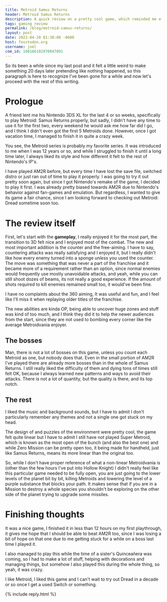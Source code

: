 ```yaml
---
title: Metroid Samus Returns 
header: Metroid Samus Returns 
description: A quick review on a pretty cool game, which reminded me of how much I like this franchise
tags: gaming review 
permalink: /blog/metroid-samus-returns/
layout: post
date: 2022-04-20 01:30:08 -0600
host: fosstodon.org
username: joel
com_id: 108166102970047091
---
```


So its been a while since my last post and it felt a little weird to make something 20 days later pretending like nothing happened, so this paragraph is here to recognize I've been gone for a while and now let's proceed with the rest of this writing.

# Prologue

A friend lent me his Nintendo 3DS XL for the last 4 or so weeks, specifically to play Metroid: Samus Returns properly, but sadly, I didn't have any time to use it for the first two, every weekend he would ask me how far did I go, and I think I didn't even got the first 5 Metroids done. However, once I got vacation time, I managed to finish it in quite a crazy week.

You see, the Metroid series is probably my favorite series. It was introduced to me when I was 12 years or so, and while I struggled to finish it until a long time later, I always liked its style and how different it felt to the rest of Nintendo's IP's.

I have played AM2R before, but every time I have lost the save file, switched distro or just ran out of time to play it properly. I was going to try it out pretty soon again, but since I got Nintendo's remake of the game, I decided to play it first. I was already pretty biased towards AM2R due to Nintendo's behavior against fan-games and emulation. But regardless, I wanted to give its game a fair chance, since I am looking forward to checking out Metroid: Dread sometime soon too.

# The review itself

First, let's start with the **gameplay**, I really enjoyed it for the most part, the transition to 3D felt nice and I enjoyed most of the combat. The new and most important addition is the counter and the free-aiming. I have to say, countering attacks was really satisfying and I enjoyed it, but I really didn't like how every enemy turned into a sponge *unless* you used the counter. The move was something that was never a part of the franchise and it became more of a requirement rather than an option, since normal enemies would frequently use mostly unavoidable attacks, and yeah, while you can still shoot dozes of beams, its not really a good experience. If the amount of shots required to kill enemies remained small too, it would've been fine.

I have no complaints about the 360 aiming, It was useful and fun, and I feel like I'll miss it when replaying older titles of the franchise. 

The new abilities are kinda OP, being able to uncover huge zones and stuff was kind of too much, and I think they did it to help the newer audiences from the start, since they are not used to bombing every corner like the average Metroidvania enjoyer.

## The bosses

Man, there is not a lot of bosses on this game, unless you count each Metroid as one, but nobody does that. Even in the small portion of AM2R I've played there are already more bosses than in the whole of Samus Returns. I still really liked the difficulty of them and dying tons of times still felt OK, because I always learned new patterns and ways to avoid their attacks. There is not a lot of quantity, but the quality is there, and its top notch.

## The rest

I liked the music and background sounds, but I have to admit I don't particularly remember any themes and not a single one got stuck on my head.

The design of and puzzles of the environment were pretty cool, the game felt quite linear but I have to admit I still have not played Super Metroid, which is known as the most open of the bunch (and also the best one) and while Zero Mission can be pretty open too, it being made for handheld, just like Samus Returns, means its more linear than the original too. 

So, while I don't have proper reference of what a non-linear Metroidvania is (other than the few hours I've put into Hollow Knight) I didn't really feel like this particular game needed to be fully open, you are just going to the lower levels of the planet bit by bit, killing Metroids and lowering the level of a purple substance that blocks your path. It makes sense that if you are in a Mission to destroy a whole species you shouldn't be exploring on the other side of the planet trying to upgrade some missiles.

# Finishing thoughts

It was a nice game, I finished it in less than 12 hours on my first playthrough, it gives me hope that I should be able to beat AM2R too, since I was losing a bit of hope on that one due to me getting stuck for a while on a boss last time I played it.

I also managed to play this while the time of a sister's Quinceañera was coming, so I had to make a lot of stuff, helping with decorations and managing things, but somehow I also played this during the whole thing, so yeah, it was crazy.

I like Metroid, I liked this game and I can't wait to try out Dread in a decade or so once I get a used Switch or something.


{% include reply.html %}
